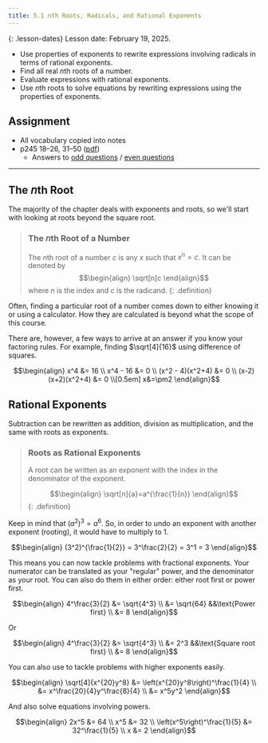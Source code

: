 ```yaml
---
title: 5.1 𝘯th Roots, Radicals, and Rational Exponents
---
```


{: .lesson-dates}
Lesson date: February 19, 2025.

- Use properties of exponents to rewrite expressions involving radicals in terms of rational exponents.
- Find all real $n$th roots of a number.
- Evaluate expressions with rational exponents.
- Use $n$th roots to solve equations by rewriting expressions using the properties of exponents.

## Assignment

- All vocabulary copied into notes
- p245 18–26, 31–50 ([pdf](./pdf/alg2-practice-0501.pdf))
  - Answers to [odd questions](../misc/alg2-odd-answers.pdf) / [even questions](../misc/alg2-even-answers.pdf)

---

## The 𝘯th Root

The majority of the chapter deals with exponents and roots, so we'll start with looking at roots beyond the square root.

> ### The 𝘯th Root of a Number
>
> The $n$th root of a number $c$ is any $x$ such that $x^n=c$. It can be denoted by
> $$\begin{align}
> \sqrt[n]c
> \end{align}$$
> where $n$ is the index and $c$ is the radicand.
{: .definition}

Often, finding a particular root of a number comes down to either knowing it or using a calculator. How they are calculated is beyond what the scope of this course.

There are, however, a few ways to arrive at an answer if you know your factoring rules. For example, finding $\sqrt[4]{16}$ using difference of squares.

$$\begin{align}
x^4 &= 16 \\
x^4 - 16 &= 0  \\
(x^2 - 4)(x^2+4) &= 0 \\
(x-2)(x+2)(x^2+4) &= 0 \\[0.5em]
x&=\pm2
\end{align}$$

## Rational Exponents

Subtraction can be rewritten as addition, division as multiplication, and the same with roots as exponents.

> ### Roots as Rational Exponents
>
> A root can be written as an exponent with the index in the denominator of the exponent.
>
> $$\begin{align}
> \sqrt[n]{a}=a^{\frac{1}{n}}
> \end{align}$$
{: .definition}

Keep in mind that $(a^2)^3=a^6$. So, in order to undo an exponent with another exponent (rooting), it would have to multiply to 1.

$$\begin{align}
(3^2)^{\frac{1}{2}} = 3^\frac{2}{2} = 3^1 = 3
\end{align}$$

This means you can now tackle problems with fractional exponents. Your numerator can be translated as your "regular" power, and the denominator as your root. You can also do them in either order: either root first or power first.

$$\begin{align}
4^\frac{3}{2} &= \sqrt{4^3} \\
              &= \sqrt{64}        &&\text{Power first} \\
              &= 8
\end{align}$$

Or

$$\begin{align}
4^\frac{3}{2} &= \sqrt{4^3} \\
              &= 2^3        &&\text{Square root first} \\
              &= 8
\end{align}$$

You can also use to tackle problems with higher exponents easily.

$$\begin{align}
\sqrt[4]{x^{20}y^8} &= \left(x^{20}y^8\right)^\frac{1}{4} \\
                    &= x^\frac{20}{4}y^\frac{8}{4} \\
                    &= x^5y^2
\end{align}$$

And also solve equations involving powers.

$$\begin{align}
2x^5 &= 64 \\
 x^5 &= 32 \\
 \left(x^5\right)^\frac{1}{5} &= 32^\frac{1}{5} \\
 x &= 2
\end{align}$$
